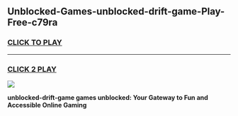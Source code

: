 
## Unblocked-Games-unblocked-drift-game-Play-Free-c79ra
<h3>
<a href="https://premium76.site?title=unblocked-drift-game&ref=12A">CLICK TO PLAY</a></h3>
<hr>

<h3>
<a href="https://premium76.site?title=unblocked-drift-game&ref=12A">CLICK 2 PLAY</a>
  
</h3>

<a href="https://premium76.site?title=unblocked-drift-game&ref=12A"><img src="https://clearcache.store/games.png"></a>


**unblocked-drift-game games unblocked: Your Gateway to Fun and Accessible Online Gaming**
